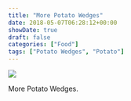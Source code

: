 ```yaml
---
title: "More Potato Wedges"
date: 2018-05-07T06:28:12+00:00
showDate: true
draft: false
categories: ["Food"]
tags: ["Potato Wedges", "Potato"]
---
```


![](/images/IMG_20180420_182039.jpg)

More Potato Wedges.